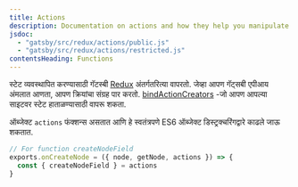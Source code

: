 ```yaml
---
title: Actions
description: Documentation on actions and how they help you manipulate state within Gatsby
jsdoc:
  - "gatsby/src/redux/actions/public.js"
  - "gatsby/src/redux/actions/restricted.js"
contentsHeading: Functions
---
```


स्टेट व्यवस्थापित करण्यासाठी गॅटस्बी [Redux](http://redux.js.org) अंतर्गतरित्या वापरतो. जेव्हा आपण गॅट्सबी एपीआय अंमलात आणता, आपण क्रियांचा संग्रह पार करतो. 
[bindActionCreators](https://redux.js.org/api/bindactioncreators/) -जो आपण आपल्या साइटवर स्टेट  हाताळण्यासाठी वापरू शकता.

ऑब्जेक्ट `actions` फंक्शन्स असतात आणि हे स्वतंत्रपणे ES6 ऑब्जेक्ट डिस्ट्रक्चरिंगद्वारे काढले जाऊ शकतात.

```javascript
// For function createNodeField
exports.onCreateNode = ({ node, getNode, actions }) => {
  const { createNodeField } = actions
}
```
